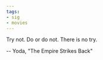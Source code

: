 ```yaml
---
tags:
- sig
- movies
---
```


Try not. Do or do not. There is no try.

-- Yoda, "The Empire Strikes Back"